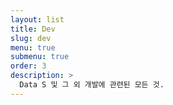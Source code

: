 ```yaml
---
layout: list
title: Dev
slug: dev
menu: true
submenu: true
order: 3
description: >
  Data S 및 그 외 개발에 관련된 모든 것.  
---
```


